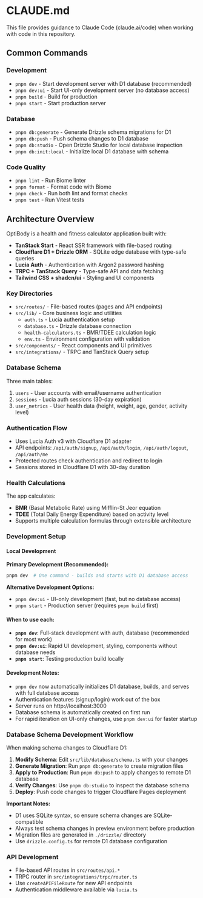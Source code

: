 # CLAUDE.md

This file provides guidance to Claude Code (claude.ai/code) when working with code in this repository.

## Common Commands

### Development

- `pnpm dev` - Start development server with D1 database (recommended)
- `pnpm dev:ui` - Start UI-only development server (no database access)
- `pnpm build` - Build for production
- `pnpm start` - Start production server

### Database

- `pnpm db:generate` - Generate Drizzle schema migrations for D1
- `pnpm db:push` - Push schema changes to D1 database  
- `pnpm db:studio` - Open Drizzle Studio for local database inspection
- `pnpm db:init:local` - Initialize local D1 database with schema

### Code Quality

- `pnpm lint` - Run Biome linter
- `pnpm format` - Format code with Biome
- `pnpm check` - Run both lint and format checks
- `pnpm test` - Run Vitest tests

## Architecture Overview

OptiBody is a health and fitness calculator application built with:

- **TanStack Start** - React SSR framework with file-based routing
- **Cloudflare D1 + Drizzle ORM** - SQLite edge database with type-safe queries
- **Lucia Auth** - Authentication with Argon2 password hashing
- **TRPC + TanStack Query** - Type-safe API and data fetching
- **Tailwind CSS + shadcn/ui** - Styling and UI components

### Key Directories

- `src/routes/` - File-based routes (pages and API endpoints)
- `src/lib/` - Core business logic and utilities
  - `auth.ts` - Lucia authentication setup
  - `database.ts` - Drizzle database connection
  - `health-calculators.ts` - BMR/TDEE calculation logic
  - `env.ts` - Environment configuration with validation
- `src/components/` - React components and UI primitives
- `src/integrations/` - TRPC and TanStack Query setup

### Database Schema

Three main tables:

1. `users` - User accounts with email/username authentication
2. `sessions` - Lucia auth sessions (30-day expiration)
3. `user_metrics` - User health data (height, weight, age, gender, activity level)

### Authentication Flow

- Uses Lucia Auth v3 with Cloudflare D1 adapter
- API endpoints: `/api/auth/signup`, `/api/auth/login`, `/api/auth/logout`, `/api/auth/me`
- Protected routes check authentication and redirect to login
- Sessions stored in Cloudflare D1 with 30-day duration

### Health Calculations

The app calculates:

- **BMR** (Basal Metabolic Rate) using Mifflin-St Jeor equation
- **TDEE** (Total Daily Energy Expenditure) based on activity level
- Supports multiple calculation formulas through extensible architecture

### Development Setup

#### Local Development

**Primary Development (Recommended):**
```bash
pnpm dev  # One command - builds and starts with D1 database access
```

**Alternative Development Options:**
- `pnpm dev:ui` - UI-only development (fast, but no database access)
- `pnpm start` - Production server (requires `pnpm build` first)

#### When to use each:
- **`pnpm dev`**: Full-stack development with auth, database (recommended for most work)
- **`pnpm dev:ui`**: Rapid UI development, styling, components without database needs
- **`pnpm start`**: Testing production build locally

#### Development Notes:
- `pnpm dev` now automatically initializes D1 database, builds, and serves with full database access
- Authentication features (signup/login) work out of the box
- Server runs on http://localhost:3000
- Database schema is automatically created on first run
- For rapid iteration on UI-only changes, use `pnpm dev:ui` for faster startup

### Database Schema Development Workflow

When making schema changes to Cloudflare D1:

1. **Modify Schema**: Edit `src/lib/database/schema.ts` with your changes
2. **Generate Migration**: Run `pnpm db:generate` to create migration files
3. **Apply to Production**: Run `pnpm db:push` to apply changes to remote D1 database
4. **Verify Changes**: Use `pnpm db:studio` to inspect the database schema
5. **Deploy**: Push code changes to trigger Cloudflare Pages deployment

**Important Notes:**
- D1 uses SQLite syntax, so ensure schema changes are SQLite-compatible
- Always test schema changes in preview environment before production
- Migration files are generated in `./drizzle/` directory
- Use `drizzle.config.ts` for remote D1 database configuration

### API Development

- File-based API routes in `src/routes/api.*`
- TRPC router in `src/integrations/trpc/router.ts`
- Use `createAPIFileRoute` for new API endpoints
- Authentication middleware available via `lucia.ts`
